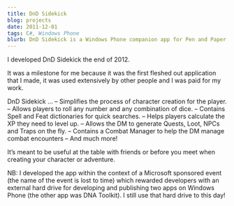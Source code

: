 ```yaml
---
title: DnD Sidekick
blog: projects
date: 2011-12-01
tags: C#, Windows Phone
blurb: DnD Sidekick is a Windows Phone companion app for Pen and Paper roleplaying players, playing games like Dungeons and Dragons 3.5 and/or Pathfinder, allowing them to speed up various processes like generating loot automatically, character creation, etc.
---
```

I developed DnD Sidekick the end of 2012.

It was a milestone for me because it was the first fleshed out application that I made, it was used extensively by other people and I was paid for my work.

DnD Sidekick ...
– Simplifies the process of character creation for the player.
– Allows players to roll any number and any combination of dice.
– Contains Spell and Feat dictionaries for quick searches.
– Helps players calculate the XP they need to level up.
– Allows the DM to generate Quests, Loot, NPCs and Traps on the fly.
– Contains a Combat Manager to help the DM manage combat encounters
– And much more!

It’s meant to be useful at the table with friends or before you meet when creating your character or adventure.

NB: I developed the app within the context of a Microsoft sponsored event (the name of the event is lost to time) which rewarded developers with an external hard drive for developing and publishing two apps on Windows Phone (the other app was DNA Toolkit). I still use that hard drive to this day!
